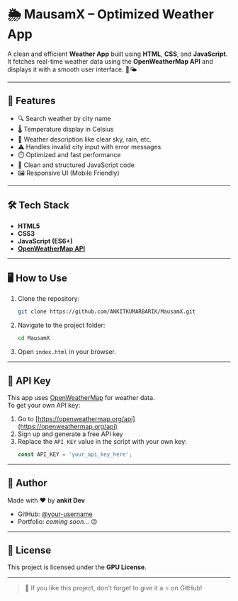# 🌦️ MausamX – Optimized Weather App

A clean and efficient **Weather App** built using **HTML**, **CSS**, and **JavaScript**.  
It fetches real-time weather data using the **OpenWeatherMap API** and displays it with a smooth user interface. 💨🌤️

---

## 🚀 Features

- 🔍 Search weather by city name
- 🌡️ Temperature display in Celsius
- 📃 Weather description like clear sky, rain, etc.
- ⚠️ Handles invalid city input with error messages
- ⏱️ Optimized and fast performance
- 🧠 Clean and structured JavaScript code
- 🖼️ Responsive UI (Mobile Friendly)

---

## 🛠️ Tech Stack

- **HTML5**  
- **CSS3**  
- **JavaScript (ES6+)**  
- **[OpenWeatherMap API](https://openweathermap.org/api)**

---

## 🖥️ How to Use

1. Clone the repository:
   ```bash
   git clone https://github.com/ANKITKUMARBARIK/MausamX.git
   ```
2. Navigate to the project folder:
   ```bash
   cd MausamX
   ```
3. Open `index.html` in your browser.

---

## 🔑 API Key

This app uses [OpenWeatherMap](https://openweathermap.org/) for weather data.  
To get your own API key:

1. Go to [https://openweathermap.org/api](https://openweathermap.org/api)
2. Sign up and generate a free API key
3. Replace the `API_KEY` value in the script with your own key:
   ```js
   const API_KEY = 'your_api_key_here';
   ```

---

## 🙌 Author

Made with ❤️ by **ankit Dev**

- GitHub: [@your-username](https://github.com/ANKITKUMARBARIK)
- Portfolio: *coming soon...* 😉

---

## 📄 License

This project is licensed under the **GPU License**.

---

> 🌟 If you like this project, don't forget to give it a ⭐ on GitHub!
